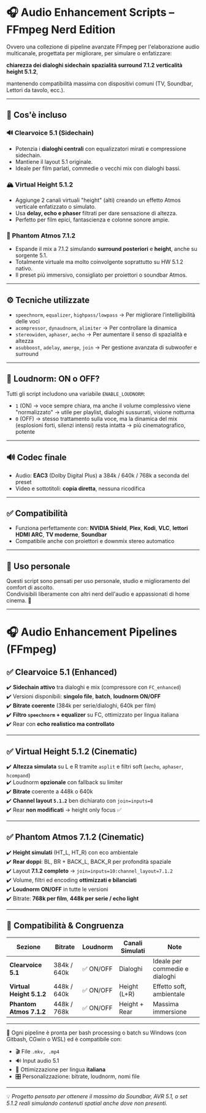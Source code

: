 # 🎧 Audio Enhancement Scripts – FFmpeg Nerd Edition

Ovvero una collezione di pipeline avanzate FFmpeg per l'elaborazione audio multicanale, progettata per migliorare, per simulare o enfatizzare: 

**chiarezza dei dialoghi sidechain**
**spazialità surround 7.1.2** 
**verticalità height 5.1.2**,
 
 mantenendo compatibilità massima con dispositivi comuni (TV, Soundbar, Lettori da tavolo, ecc.).

---

## 📜 Cos'è incluso

### 🔊 Clearvoice 5.1 (Sidechain)
- Potenzia i **dialoghi centrali** con equalizzatori mirati e compressione sidechain.
- Mantiene il layout 5.1 originale.
- Ideale per film parlati, commedie o vecchi mix con dialoghi bassi.

### 🏔️ Virtual Height 5.1.2
- Aggiunge 2 canali virtuali "height" (alti) creando un effetto Atmos verticale enfatizzato o simulato.
- Usa **delay, echo e phaser** filtrati per dare sensazione di altezza.
- Perfetto per film epici, fantascienza e colonne sonore ampie.

### 🌌 Phantom Atmos 7.1.2
- Espande il mix a 7.1.2 simulando **surround posteriori** e **height**, anche su sorgente 5.1.
- Totalmente virtuale ma molto coinvolgente soprattutto su HW 5.1.2 nativo.
- Il preset più immersivo, consigliato per proiettori o soundbar Atmos.

---

## ⚙️ Tecniche utilizzate

- `speechnorm`, `equalizer`, `highpass/lowpass` → Per migliorare l’intelligibilità delle voci
- `acompressor`, `dynaudnorm`, `alimiter` → Per controllare la dinamica
- `stereowiden`, `aphaser`, `aecho` → Per aumentare il senso di spazialità e altezza
- `asubboost`, `adelay`, `amerge`, `join` → Per gestione avanzata di subwoofer e surround

---

## 📐 Loudnorm: ON o OFF?

Tutti gli script includono una variabile `ENABLE_LOUDNORM`:

- `1` (ON) → voce sempre chiara, ma anche il volume complessivo viene "normalizzato" → utile per playlist, dialoghi sussurrati, visione notturna
- `0` (OFF) → stesso trattamento sulla voce, ma la dinamica del mix (esplosioni forti, silenzi intensi) resta intatta → più cinematografico, potente

---

## 🔊 Codec finale

- Audio: **EAC3** (Dolby Digital Plus) a 384k / 640k / 768k a seconda del preset
- Video e sottotitoli: **copia diretta**, nessuna ricodifica

---

## ✅ Compatibilità

- Funziona perfettamente con: **NVIDIA Shield**, **Plex**, **Kodi**, **VLC**, **lettori HDMI ARC**, **TV moderne**, **Soundbar**
- Compatibile anche con proiettori e downmix stereo automatico

---

## 📁 Uso personale

Questi script sono pensati per uso personale, studio e miglioramento del comfort di ascolto.  
Condivisibili liberamente con altri nerd dell'audio e appassionati di home cinema. 🍿

---

# 🎧 Audio Enhancement Pipelines (FFmpeg)

## ✅ Clearvoice 5.1 (Enhanced)

✔️ **Sidechain attivo** tra dialoghi e mix (compressore con `FC_enhanced`)  
✔️ Versioni disponibili: **singolo file**, **batch**, **loudnorm ON/OFF**  
✔️ **Bitrate coerente** (384k per serie/dialoghi, 640k per film)  
✔️ **Filtro `speechnorm` + equalizer** su FC, ottimizzato per lingua italiana  
✔️ Rear con **echo realistico ma controllato**

---

## ✅ Virtual Height 5.1.2 (Cinematic)

✔️ **Altezza simulata** su L e R tramite `asplit` e filtri soft (`aecho`, `aphaser`, `hcompand`)  
✔️ Loudnorm **opzionale** con fallback su limiter  
✔️ **Bitrate** coerente a 448k o 640k  
✔️ **Channel layout `5.1.2`** ben dichiarato con `join=inputs=8`  
✔️ Rear **non modificati** → height only focus ✅

---

## ✅ Phantom Atmos 7.1.2 (Cinematic)

✔️ **Height simulati** (HT_L, HT_R) con eco ambientale  
✔️ **Rear doppi**: BL, BR + BACK_L, BACK_R per profondità spaziale  
✔️ Layout **7.1.2 completo** → `join=inputs=10:channel_layout=7.1.2`  
✔️ Volume, filtri ed encoding **ottimizzati e bilanciati**  
✔️ **Loudnorm ON/OFF** in tutte le versioni  
✔️ Bitrate: **768k per film**, **448k per serie / echo light**

---

## 🧩 Compatibilità & Congruenza

| Sezione               | Bitrate        | Loudnorm   | Canali Simulati | Note                          |
|-----------------------|----------------|------------|------------------|-------------------------------|
| **Clearvoice 5.1**     | 384k / 640k    | ✅ ON/OFF  | Dialoghi         | Ideale per commedie e dialoghi |
| **Virtual Height 5.1.2** | 448k / 640k    | ✅ ON/OFF  | Height (L+R)     | Effetto soft, ambientale       |
| **Phantom Atmos 7.1.2** | 448k / 768k    | ✅ ON/OFF  | Height + Rear    | Massima immersione            |

---

📁 Ogni pipeline è pronta per bash processing o batch su Windows (con Gitbash, CGwin o WSL) ed è compatibile con:

- 🎬 File `.mkv, .mp4`
- 🔊 Input audio 5.1
- 🧠 Ottimizzazione per lingua **italiana**
- 🎛️ Personalizzazione: bitrate, loudnorm, nomi file

---

💡 *Progetto pensato per ottenere il massimo da Soundbar, AVR 5.1, o set 5.1.2 reali simulando contenuti spatial anche dove non presenti.*
